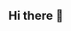 ## Hi there 👋

<!--
**rfk-waketech/rfk-waketech** is a ✨ _special_ ✨ repository because its `README.md` (this file) appears on your GitHub profile.

Robert Kulasingam
rfkulasingam@my.waketech.edu
This is my CTI110 SP2025 GitHub account
This repository is going to hold all of my work for class

# About Me
## My Interests
	Dungeons and Dragons is my main hobby. I also play a lot of video games and work as a researcher for a video game company.
## Websites I Recommend
	* [YNAB] (https://app.ynab.com) - YNAB, or You Need a Budget, is a great tool for managing your money and budget. I use it every single day!
	* [D&D Beyond] (https://www.dndbeyond.com/) - D&D Beyond is a digital platform that makes playing Dungeons and Dragons really easy! My friends and I use D&D Beyond to play almost every week.
